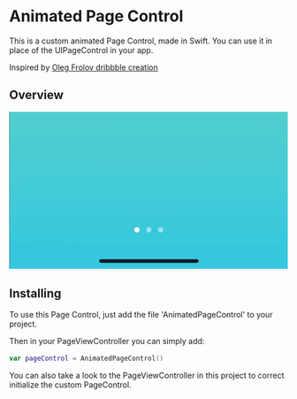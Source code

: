 # Animated Page Control

This is a custom animated Page Control, made in Swift. You can use it in place of the UIPageControl in your app.

Inspired by [Oleg Frolov dribbble creation](https://dribbble.com/shots/5254763-Page-Indicator-Exploration)

## Overview

<img src="PageIndicator/Images/PageIndicator.gif">


## Installing

To use this Page Control, just add the file 'AnimatedPageControl' to your project.

Then in your PageViewController you can simply add:

``` swift
var pageControl = AnimatedPageControl()
```

You can also take a look to the PageViewController in this project to correct initialize the custom PageControl.
